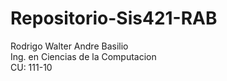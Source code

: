 # Repositorio-Sis421-RAB
Rodrigo Walter Andre Basilio  
Ing. en Ciencias de la Computacion  
CU: 111-10
